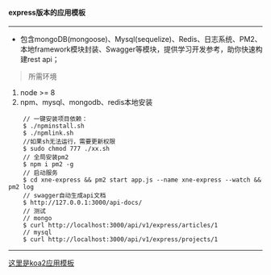 #### express版本的应用模板

---
- 包含mongoDB(mongoose)、Mysql(sequelize)、Redis、日志系统、PM2、本地framework模块封装、Swagger等模块，提供学习开发参考，助你快速构建rest api；

 > 所需环境
1.  node >= 8
2. npm、mysql、mongodb、redis本地安装
```
    // 一键安装项目依赖：
    $ ./npminstall.sh
    $ ./npmlink.sh
    //如果sh无法运行，需要更新权限
    $ sudo chmod 777 ./xx.sh
    // 全局安装pm2
    $ npm i pm2 -g
    // 启动服务
    $ cd xne-express && pm2 start app.js --name xne-express --watch && pm2 log
    // swagger自动生成api文档
    $ http://127.0.0.1:3000/api-docs/
    // 测试
    // mongo
    $ curl http://localhost:3000/api/v1/express/articles/1
    // mysql
    $ curl http://localhost:3000/api/v1/express/projects/1

```

---

[这里是koa2应用模板](https://github.com/qld-cf/koa2-app)






